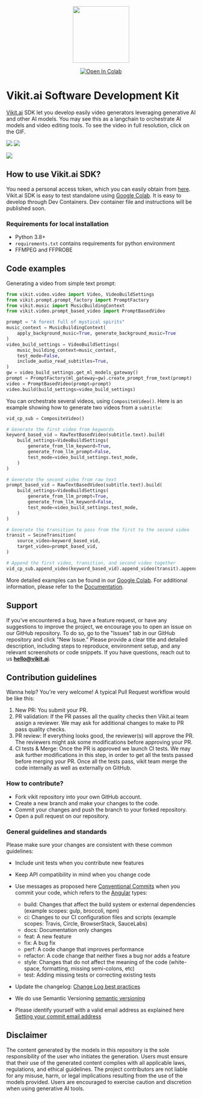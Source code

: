 <div align="center">
<img src='./medias/vikit_logo.jpg' style="height:150px"></img>

[![Open In Colab](https://colab.research.google.com/assets/colab-badge.svg)](https://colab.research.google.com/drive/1jLiwbezF-myky21tIWSxG6LRlcU9ivya)


</div>

# Vikit.ai Software Development  Kit

[Vikit.ai](https://vikit.ai/)  SDK let you develop easily video generators leveraging generative AI and other AI models. You may see this as a langchain to orchestrate AI models and video editing tools. 
To see the video in full resolution, click on the GIF.
<!-- [![](https://img.youtube.com/vi/_ipNgOOcX5U/sddefault.jpg)](https://youtu.be/_ipNgOOcX5U)</div> -->
<a href='https://youtu.be/_ipNgOOcX5U'><img src='medias/gif1_Plato.gif'></a> <a href='https://youtu.be/_ipNgOOcX5U'><img src='medias/gif3_Plato.gif'></a>

<a href='https://youtu.be/Hd-r3Hy9XFs?si=PRAZqDueaCFEUK9n'><img src='medias/gif2_Paris_h.gif'></a>


## How to use Vikit.ai SDK?
You need a personal access token, which you can easily obtain from [here](https://www.vikit.ai/#/platform).  
Vikit.ai SDK is easy to test standalone using [Google Colab](https://colab.research.google.com/drive/1jLiwbezF-myky21tIWSxG6LRlcU9ivya).
It is easy to develop through Dev Containers. Dev container file and instructions will be published soon.
### Requirements for local installation
- Python 3.8+ 
- `requirements.txt` contains requirements for python environment
- FFMPEG and FFPROBE


## Code examples
Generating a video from simple text prompt:
```python
from vikit.video.video import Video, VideoBuildSettings
from vikit.prompt.prompt_factory import PromptFactory
from vikit.music import MusicBuildingContext
from vikit.video.prompt_based_video import PromptBasedVideo

prompt = "A forest full of mystical spirits"
music_context = MusicBuildingContext(
    apply_background_music=True, generate_background_music=True
)
video_build_settings = VideoBuildSettings(
    music_building_context=music_context,
    test_mode=False,
    include_audio_read_subtitles=True,
)
gw = video_build_settings.get_ml_models_gateway()
prompt = PromptFactory(ml_gateway=gw).create_prompt_from_text(prompt)
video = PromptBasedVideo(prompt=prompt)
video.build(build_settings=video_build_settings)

```
You can orchestrate several videos, using ```CompositeVideo()```. Here is an example showing how to generate two videos from a ```subtitle```:
```python
vid_cp_sub = CompositeVideo()

# Generate the first video from keywords
keyword_based_vid = RawTextBasedVideo(subtitle.text).build(
    build_settings=VideoBuildSettings(
        generate_from_llm_keyword=True,
        generate_from_llm_prompt=False,
        test_mode=video_build_settings.test_mode,
    )
)

# Generate the second video from raw text
prompt_based_vid = RawTextBasedVideo(subtitle.text).build(
    build_settings=VideoBuildSettings(
        generate_from_llm_prompt=True,
        generate_from_llm_keyword=False,
        test_mode=video_build_settings.test_mode,
    )
)

# Generate the transition to pass from the first to the second video
transit = SeineTransition(
    source_video=keyword_based_vid,
    target_video=prompt_based_vid,
)

# Append the first video, transition, and second video together
vid_cp_sub.append_video(keyword_based_vid).append_video(transit).append_video(prompt_based_vid)

```

More detailed examples can be found in our [Google Colab](https://colab.research.google.com/drive/1jLiwbezF-myky21tIWSxG6LRlcU9ivya). For additional information, please refer to the [Documentation](./docs/_build/html/index.html).

## Support
If you've encountered a bug, have a feature request, or have any suggestions to improve the project, we encourage you to open an issue on our GitHub repository. To do so, go to the "Issues" tab in our GitHub repository and click "New Issue." Please provide a clear title and detailed description, including steps to reproduce, environment setup, and any relevant screenshots or code snippets. 
If you have questions, reach out to us **hello@vikit.ai**.

## Contribution guidelines
Wanna help? You're very welcome! A typical Pull Request workflow would be like this:
1. New PR: You submit your PR.
2. PR validation: If the PR passes all the quality checks then Vikit.ai team assign a reviewer. We may ask for additional changes to make to PR pass quality checks.
3. PR review: If everything looks good, the reviewer(s) will approve the PR. The reviewers might ask some modifications before approving your PR.
4. CI tests & Merge: Once the PR is approved we launch CI tests. We may ask further modifications in this step, in order to get all the tests passed before merging your PR. Once all the tests pass, vikit team merge the code internally as well as externally on GitHub.

### How to contribute?
- Fork vikit repository into your own GitHub account.
- Create a new branch and make your changes to the code.
- Commit your changes and push the branch to your forked repository.
- Open a pull request on our repository.

### General guidelines and standards
Please make sure your changes are consistent with these common guidelines:
- Include unit tests when you contribute new features
- Keep API compatibility in mind when you change code
- Use messages as proposed here [Conventional Commits](https://www.conventionalcommits.org/en/v1.0.0/) when you commit your code, which refers to the [Angular](https://github.com/angular/angular/blob/22b96b9/CONTRIBUTING.md#-commit-message-guidelines) types: 
  - build: Changes that affect the build system or external dependencies (example scopes: gulp, broccoli, npm)
  - ci: Changes to our CI configuration files and scripts (example scopes: Travis, Circle, BrowserStack, SauceLabs)
  - docs: Documentation only changes
  - feat: A new feature
  - fix: A bug fix
  - perf: A code change that improves performance
  - refactor: A code change that neither fixes a bug nor adds a feature
  - style: Changes that do not affect the meaning of the code (white-space, formatting, missing semi-colons, etc)
  - test: Adding missing tests or correcting existing tests

- Update the changelog: [Change Log best practices](https://keepachangelog.com/en/0.3.0/)
- We do use Semantic Versioning [semantic versioning](https://semver.org/) 
- Please identify yourself with a valid email address as explained here [Setting your commit email address](https://docs.github.com/en/account-and-profile/setting-up-and-managing-your-personal-account-on-github/managing-email-preferences/setting-your-commit-email-address)

## Disclaimer
The content generated by the models in this repository is the sole responsibility of the user who initiates the generation. Users must ensure that their use of the generated content complies with all applicable laws, regulations, and ethical guidelines. The project contributors are not liable for any misuse, harm, or legal implications resulting from the use of the models provided. Users are encouraged to exercise caution and discretion when using generative AI tools.
